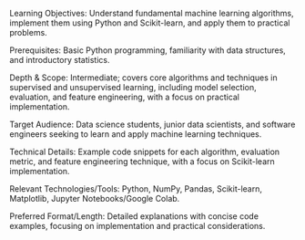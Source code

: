 Learning Objectives: Understand fundamental machine learning algorithms, implement them using Python and Scikit-learn, and apply them to practical problems.

Prerequisites: Basic Python programming, familiarity with data structures, and introductory statistics.

Depth & Scope: Intermediate; covers core algorithms and techniques in supervised and unsupervised learning, including model selection, evaluation, and feature engineering, with a focus on practical implementation.

Target Audience: Data science students, junior data scientists, and software engineers seeking to learn and apply machine learning techniques.

Technical Details: Example code snippets for each algorithm, evaluation metric, and feature engineering technique, with a focus on Scikit-learn implementation.

Relevant Technologies/Tools: Python, NumPy, Pandas, Scikit-learn, Matplotlib, Jupyter Notebooks/Google Colab.

Preferred Format/Length: Detailed explanations with concise code examples, focusing on implementation and practical considerations.
